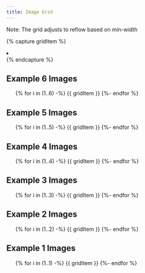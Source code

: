 ```yaml
---
title: Image Grid
---
```


Note: The grid adjusts to reflow based on min-width

{% capture gridItem %}
  <li class="image-grid__item">
    <img src="https://picsum.photos/400/300" alt=""> 
  </li>
{% endcapture %}

<h2 class="h2">Example 6 Images</h2>

<ul class="image-grid">
  {% for i in (1..6) -%}
    {{ gridItem }}
  {%- endfor %}
</ul>

<h2 class="h2">Example 5 Images</h2>

<ul class="image-grid">
  {% for i in (1..5) -%}
    {{ gridItem }}
  {%- endfor %}
</ul>

<h2 class="h2">Example 4 Images</h2>

<ul class="image-grid">
  {% for i in (1..4) -%}
    {{ gridItem }}
  {%- endfor %}
</ul>

<h2 class="h2">Example 3 Images</h2>

<ul class="image-grid">
  {% for i in (1..3) -%}
    {{ gridItem }}
  {%- endfor %}
</ul>

<h2 class="h2">Example 2 Images</h2>

<ul class="image-grid">
  {% for i in (1..2) -%}
    {{ gridItem }}
  {%- endfor %}
</ul>

<h2 class="h2">Example 1 Images</h2>

<ul class="image-grid">
  {% for i in (1..1) -%}
    {{ gridItem }}
  {%- endfor %}
</ul>